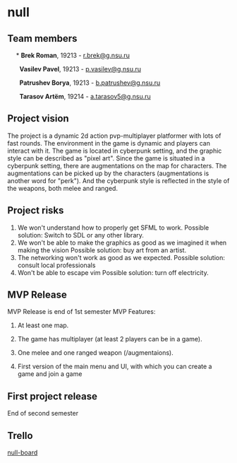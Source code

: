 # null

## Team members
&nbsp;&nbsp;&nbsp;&nbsp;&nbsp;* **Brek Roman**, 19213 - r.brek@g.nsu.ru

&nbsp;&nbsp;&nbsp;&nbsp;&nbsp;&nbsp; **Vasilev Pavel**, 19213 - p.vasilev@g.nsu.ru

&nbsp;&nbsp;&nbsp;&nbsp;&nbsp;&nbsp; **Patrushev Borya**, 19213 -  b.patrushev@g.nsu.ru

&nbsp;&nbsp;&nbsp;&nbsp;&nbsp;&nbsp; **Tarasov Artёm**, 19214 -  a.tarasov5@g.nsu.ru

## Project vision
The project is a dynamic 2d action pvp-multiplayer platformer with lots of fast rounds. The environment in the game
is dynamic and players can interact with it.
The game is located in cyberpunk setting, and the graphic style can be described as "pixel art".
Since the game is situated in a cyberpunk setting, there are augmentations on the map for characters.
The augmentations can be picked up by the characters (augmentations is another word for "perk"). 
And the cyberpunk style is reflected in the style of the weapons, both melee and ranged.

## Project risks

 1. We won't understand how to properly get SFML to work.
    Possible solution: Switch to SDL or any other library.
 2. We won't be able to make the graphics as good as we imagined it when making the vision
    Possible solution: buy art from an artist.
 3. The networking won't work as good as we expected.
    Possible solution: consult local professionals
 4. Won't be able to escape vim
    Possible solution: turn off electricity.

## MVP Release

MVP Release is end of 1st semester
MVP Features:

 1. At least one map.

 2. The game has multiplayer (at least 2 players can be in a game).
 
 3. One melee and one ranged weapon (/augmentaions).
 
 4. First version of the main menu and UI, with which you can create a game and join a game

## First project release

End of second semester

## Trello
[null-board](https://trello.com/b/AjHWnnq4/title-null)
